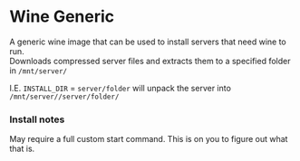 # Wine Generic
A generic wine image that can be used to install servers that need wine to run.  
Downloads compressed server files and extracts them to a specified folder in `/mnt/server/`

I.E. `INSTALL_DIR` = `server/folder` will unpack the server into `/mnt/server//server/folder/`

### Install notes
May require a full custom start command. This is on you to figure out what that is.